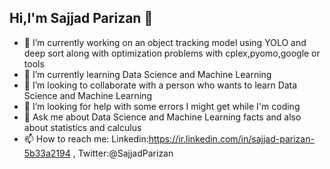 ## Hi,I'm Sajjad Parizan 👋


- 🔭 I’m currently working on an object tracking model using YOLO and deep sort along with optimization problems with cplex,pyomo,google or tools
- 🌱 I’m currently learning Data Science and Machine Learning
- 👯 I’m looking to collaborate with a person who wants to learn Data Science and Machine Learning
- 🤔 I’m looking for help with some errors I might get while I'm coding
- 💬 Ask me about Data Science and Machine Learning facts and also about statistics and calculus
- 📫 How to reach me: Linkedin:https://ir.linkedin.com/in/sajjad-parizan-5b33a2194 , Twitter:@SajjadParizan

